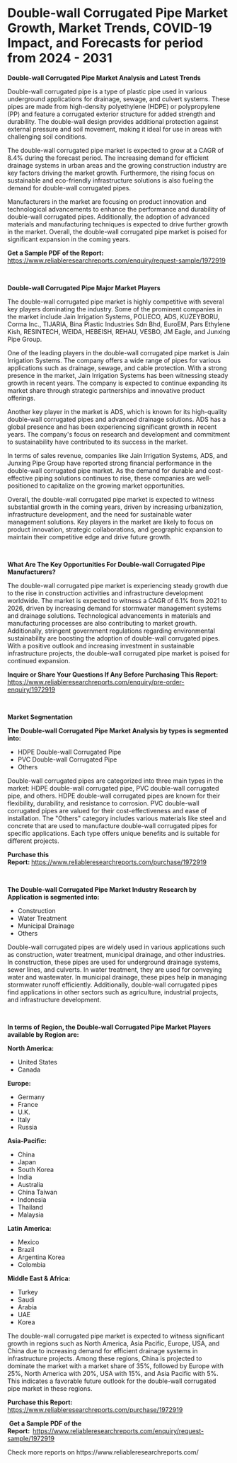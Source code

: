 <p><h1>Double-wall Corrugated Pipe Market Growth, Market Trends, COVID-19 Impact, and Forecasts for period from 2024 - 2031</h1></p><p><strong>Double-wall Corrugated Pipe Market Analysis and Latest Trends</strong></p>
<p><p>Double-wall corrugated pipe is a type of plastic pipe used in various underground applications for drainage, sewage, and culvert systems. These pipes are made from high-density polyethylene (HDPE) or polypropylene (PP) and feature a corrugated exterior structure for added strength and durability. The double-wall design provides additional protection against external pressure and soil movement, making it ideal for use in areas with challenging soil conditions.</p><p>The double-wall corrugated pipe market is expected to grow at a CAGR of 8.4% during the forecast period. The increasing demand for efficient drainage systems in urban areas and the growing construction industry are key factors driving the market growth. Furthermore, the rising focus on sustainable and eco-friendly infrastructure solutions is also fueling the demand for double-wall corrugated pipes.</p><p>Manufacturers in the market are focusing on product innovation and technological advancements to enhance the performance and durability of double-wall corrugated pipes. Additionally, the adoption of advanced materials and manufacturing techniques is expected to drive further growth in the market. Overall, the double-wall corrugated pipe market is poised for significant expansion in the coming years.</p></p>
<p><strong>Get a Sample PDF of the Report:&nbsp;</strong> <a href="https://www.reliableresearchreports.com/enquiry/request-sample/1972919">https://www.reliableresearchreports.com/enquiry/request-sample/1972919</a></p>
<p>&nbsp;</p>
<p><strong>Double-wall Corrugated Pipe Major Market Players</strong></p>
<p><p>The double-wall corrugated pipe market is highly competitive with several key players dominating the industry. Some of the prominent companies in the market include Jain Irrigation Systems, POLIECO, ADS, KUZEYBORU, Corma Inc., TIJARIA, Bina Plastic Industries Sdn Bhd, EuroEM, Pars Ethylene Kish, RESINTECH, WEIDA, HEBEISH, REHAU, VESBO, JM Eagle, and Junxing Pipe Group.</p><p>One of the leading players in the double-wall corrugated pipe market is Jain Irrigation Systems. The company offers a wide range of pipes for various applications such as drainage, sewage, and cable protection. With a strong presence in the market, Jain Irrigation Systems has been witnessing steady growth in recent years. The company is expected to continue expanding its market share through strategic partnerships and innovative product offerings.</p><p>Another key player in the market is ADS, which is known for its high-quality double-wall corrugated pipes and advanced drainage solutions. ADS has a global presence and has been experiencing significant growth in recent years. The company's focus on research and development and commitment to sustainability have contributed to its success in the market.</p><p>In terms of sales revenue, companies like Jain Irrigation Systems, ADS, and Junxing Pipe Group have reported strong financial performance in the double-wall corrugated pipe market. As the demand for durable and cost-effective piping solutions continues to rise, these companies are well-positioned to capitalize on the growing market opportunities.</p><p>Overall, the double-wall corrugated pipe market is expected to witness substantial growth in the coming years, driven by increasing urbanization, infrastructure development, and the need for sustainable water management solutions. Key players in the market are likely to focus on product innovation, strategic collaborations, and geographic expansion to maintain their competitive edge and drive future growth.</p></p>
<p>&nbsp;</p>
<p><strong>What Are The Key Opportunities For Double-wall Corrugated Pipe Manufacturers?</strong></p>
<p><p>The double-wall corrugated pipe market is experiencing steady growth due to the rise in construction activities and infrastructure development worldwide. The market is expected to witness a CAGR of 6.1% from 2021 to 2026, driven by increasing demand for stormwater management systems and drainage solutions. Technological advancements in materials and manufacturing processes are also contributing to market growth. Additionally, stringent government regulations regarding environmental sustainability are boosting the adoption of double-wall corrugated pipes. With a positive outlook and increasing investment in sustainable infrastructure projects, the double-wall corrugated pipe market is poised for continued expansion.</p></p>
<p><strong>Inquire or Share Your Questions If Any Before Purchasing This Report:</strong> <a href="https://www.reliableresearchreports.com/enquiry/pre-order-enquiry/1972919">https://www.reliableresearchreports.com/enquiry/pre-order-enquiry/1972919</a></p>
<p>&nbsp;</p>
<p><strong>Market Segmentation</strong></p>
<p><strong>The Double-wall Corrugated Pipe Market Analysis by types is segmented into:</strong></p>
<p><ul><li>HDPE Double-wall Corrugated Pipe</li><li>PVC Double-wall Corrugated Pipe</li><li>Others</li></ul></p>
<p><p>Double-wall corrugated pipes are categorized into three main types in the market: HDPE double-wall corrugated pipe, PVC double-wall corrugated pipe, and others. HDPE double-wall corrugated pipes are known for their flexibility, durability, and resistance to corrosion. PVC double-wall corrugated pipes are valued for their cost-effectiveness and ease of installation. The "Others" category includes various materials like steel and concrete that are used to manufacture double-wall corrugated pipes for specific applications. Each type offers unique benefits and is suitable for different projects.</p></p>
<p><strong>Purchase this Report:&nbsp;</strong><a href="https://www.reliableresearchreports.com/purchase/1972919">https://www.reliableresearchreports.com/purchase/1972919</a></p>
<p>&nbsp;</p>
<p><strong>The Double-wall Corrugated Pipe Market Industry Research by Application is segmented into:</strong></p>
<p><ul><li>Construction</li><li>Water Treatment</li><li>Municipal Drainage</li><li>Others</li></ul></p>
<p><p>Double-wall corrugated pipes are widely used in various applications such as construction, water treatment, municipal drainage, and other industries. In construction, these pipes are used for underground drainage systems, sewer lines, and culverts. In water treatment, they are used for conveying water and wastewater. In municipal drainage, these pipes help in managing stormwater runoff efficiently. Additionally, double-wall corrugated pipes find applications in other sectors such as agriculture, industrial projects, and infrastructure development.</p></p>
<p>&nbsp;</p>
<p><strong>In terms of Region, the Double-wall Corrugated Pipe Market Players available by Region are:</strong></p>
<p>
    <p> <strong> North America: </strong>
        <ul>
            <li>United States</li>
            <li>Canada</li>
        </ul>
        </p> 
    <p> <strong> Europe: </strong>
        <ul>
            <li>Germany</li>
            <li>France</li>
            <li>U.K.</li>
            <li>Italy</li>
            <li>Russia</li>
        </ul>
        </p> 
    <p> <strong> Asia-Pacific: </strong>
        <ul>
            <li>China</li>
            <li>Japan</li>
            <li>South Korea</li>
            <li>India</li>
            <li>Australia</li>
            <li>China Taiwan</li>
            <li>Indonesia</li>
            <li>Thailand</li>
            <li>Malaysia</li>
        </ul>
        </p> 
    <p> <strong> Latin America: </strong>
        <ul>
            <li>Mexico</li>
            <li>Brazil</li>
            <li>Argentina Korea</li>
            <li>Colombia</li>
        </ul>
        </p> 
    <p> <strong> Middle East & Africa: </strong>
        <ul>
            <li>Turkey</li>
            <li>Saudi</li>
            <li>Arabia</li>
            <li>UAE</li>
            <li>Korea</li>
        </ul>
    </p>
    </p>
<p><p>The double-wall corrugated pipe market is expected to witness significant growth in regions such as North America, Asia Pacific, Europe, USA, and China due to increasing demand for efficient drainage systems in infrastructure projects. Among these regions, China is projected to dominate the market with a market share of 35%, followed by Europe with 25%, North America with 20%, USA with 15%, and Asia Pacific with 5%. This indicates a favorable future outlook for the double-wall corrugated pipe market in these regions.</p></p>
<p><strong>Purchase this Report: </strong><a href="https://www.reliableresearchreports.com/purchase/1972919">https://www.reliableresearchreports.com/purchase/1972919</a></p>
<p>&nbsp;<strong>Get a Sample PDF of the Report:&nbsp;&nbsp;</strong><a href="https://www.reliableresearchreports.com/enquiry/request-sample/1972919">https://www.reliableresearchreports.com/enquiry/request-sample/1972919</a></p>
<p><strong></strong></p>
<p>Check more reports on https://www.reliableresearchreports.com/</p>